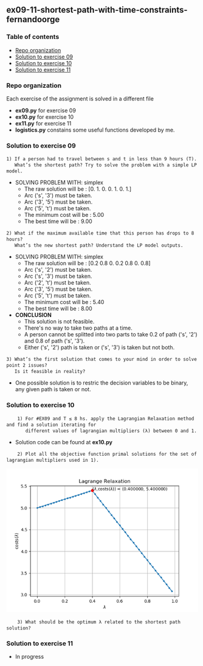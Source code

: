 ## ex09-11-shortest-path-with-time-constraints-fernandoorge

### Table of contents
* [Repo organization](#repo-organization)
* [Solution to exercise 09](#solution-to-exercise-09)
* [Solution to exercise 10](#solution-to-exercise-10)
* [Solution to exercise 11](#solution-to-exercise-11)

### Repo organization

Each exercise of the assignment is solved in a different file
* **ex09.py** for exercise 09
* **ex10.py** for exercise 10
* **ex11.py** for exercise 11
* **logistics.py** constains some useful functions developed by me. 


### Solution to exercise 09

```
1) If a person had to travel between s and t in less than 9 hours (T). 
   What’s the shortest path? Try to solve the problem with a simple LP model.
```

* SOLVING PROBLEM WITH: simplex
  * The raw solution will be        : [0. 1. 0. 0. 1. 0. 1.]
  * Arc ('s', '3') must be taken.
  * Arc ('3', '5') must be taken.
  * Arc ('5', 't') must be taken.
  * The minimum cost will be        : 5.00 
  * The best time will be           : 9.00
  
```     
2) What if the maximum available time that this person has drops to 8 hours? 
   What’s the new shortest path? Understand the LP model outputs.
```

* SOLVING PROBLEM WITH: simplex
  * The raw solution will be        : [0.2 0.8 0.  0.2 0.8 0.  0.8]
  * Arc ('s', '2') must be taken.
  * Arc ('s', '3') must be taken.
  * Arc ('2', 't') must be taken.
  * Arc ('3', '5') must be taken.
  * Arc ('5', 't') must be taken.
  * The minimum cost will be        : 5.40 
  * The best time will be           : 8.00 
* **CONCLUSION**
  * This solution is not feasible. 
  * There's no way to take two paths at a time.
  * A person cannot be splitted into two parts to take 0.2 of path ('s', '2') and 0.8 of path ('s', '3').
  * Either ('s', '2') path is taken or ('s', '3') is taken but not both.

```
3) What’s the first solution that comes to your mind in order to solve point 2 issues? 
   Is it feasible in reality?
```
* One possible solution is to restric the decision variables to be binary, any given path is taken or not.

### Solution to exercise 10
```
    1) For #EX09 and T ≤ 8 hs. apply the Lagrangian Relaxation method and find a solution iterating for   
       different values of lagrangian multipliers (λ) between 0 and 1.
```
* Solution code can be found at **ex10.py**

```
    2) Plot all the objective function primal solutions for the set of lagrangian multipliers used in 1).
```
![](ex10.png)


```
    3) What should be the optimum λ related to the shortest path solution?
```

### Solution to exercise 11

* In progress
